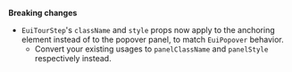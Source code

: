 **Breaking changes**

- `EuiTourStep`'s `className` and `style` props now apply to the anchoring element instead of to the popover panel, to match `EuiPopover` behavior.
  - Convert your existing usages to `panelClassName` and `panelStyle` respectively instead.
